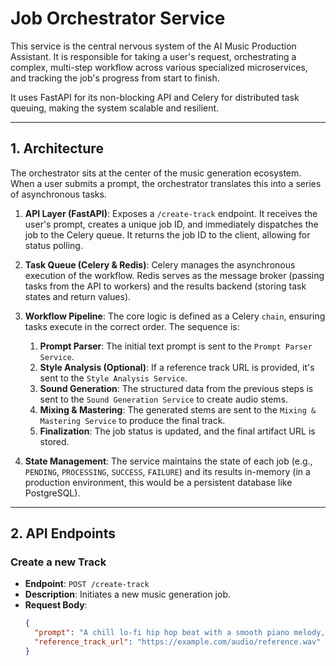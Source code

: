 # Job Orchestrator Service

This service is the central nervous system of the AI Music Production Assistant. It is responsible for taking a user's request, orchestrating a complex, multi-step workflow across various specialized microservices, and tracking the job's progress from start to finish.

It uses FastAPI for its non-blocking API and Celery for distributed task queuing, making the system scalable and resilient.

---

## 1. Architecture

The orchestrator sits at the center of the music generation ecosystem. When a user submits a prompt, the orchestrator translates this into a series of asynchronous tasks.

1.  **API Layer (FastAPI)**: Exposes a `/create-track` endpoint. It receives the user's prompt, creates a unique job ID, and immediately dispatches the job to the Celery queue. It returns the job ID to the client, allowing for status polling.

2.  **Task Queue (Celery & Redis)**: Celery manages the asynchronous execution of the workflow. Redis serves as the message broker (passing tasks from the API to workers) and the results backend (storing task states and return values).

3.  **Workflow Pipeline**: The core logic is defined as a Celery `chain`, ensuring tasks execute in the correct order. The sequence is:
    1.  **Prompt Parser**: The initial text prompt is sent to the `Prompt Parser Service`.
    2.  **Style Analysis (Optional)**: If a reference track URL is provided, it's sent to the `Style Analysis Service`.
    3.  **Sound Generation**: The structured data from the previous steps is sent to the `Sound Generation Service` to create audio stems.
    4.  **Mixing & Mastering**: The generated stems are sent to the `Mixing & Mastering Service` to produce the final track.
    5.  **Finalization**: The job status is updated, and the final artifact URL is stored.

4.  **State Management**: The service maintains the state of each job (e.g., `PENDING`, `PROCESSING`, `SUCCESS`, `FAILURE`) and its results in-memory (in a production environment, this would be a persistent database like PostgreSQL).

---

## 2. API Endpoints

### Create a new Track

-   **Endpoint**: `POST /create-track`
-   **Description**: Initiates a new music generation job.
-   **Request Body**:
    ```json
    {
      "prompt": "A chill lo-fi hip hop beat with a smooth piano melody, 100 bpm.",
      "reference_track_url": "https://example.com/audio/reference.wav"
    }
